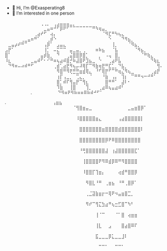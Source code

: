 - 👋 Hi, I’m @Exasperating8
- 👀 I’m interested in one person 

 ⠀⠀⠀⠀⠀⠀⠀⠀⠀⠀⠀⢀⢀⡀⠀⢀⣠⣤⣤⣤⣀⡀⠀⠀⠀⠀⠀⠀⠀⠀⠀⠀⠀⠀⠀⠀⠀⠀⠀⠀⠀⠀⠀⠀
⠀⠀⠀⠀⠀⠀⠀⠀⠀⠀⠀⠀⣀⣤⠶⠚⠋⡿⠟⠋⠉⠉⠉⠉⠉⠉⠉⠛⠳⢶⣤⡀⠀⠀⠀⠀⠀⠀⠀⠀⠀⠀⠀⠀⠀⠀⠀⠀⠀
⠀⠀⠀⠀⠀⠀⠀⠀⠀⢀⣴⠞⠋⠀⢴⡄⠀⠀⠀⠀⠀⠀⠀⠀⠀⠀⠀⠀⠀⠀⠈⠻⣏⠛⠳⢦⣄⠀⠀⠀⠀⠀⠀⠀⠀⠀⠀⠀⠀
⠀⠀⠀⠀⠀⢀⣀⣤⠶⠛⠁⠀⠀⢀⡾⠑⠀⠀⠀⠀⠀⠀⠀⠀⠀⠀⠀⠀⠀⠀⠀⠀⠑⠀⠀⠀⠙⠻⣦⡀⠀⠀⠀⠀⠀⠀⠀⠀⠀
⠀⣀⣤⡴⠞⠛⠉⠀⠀⠀⠀⠀⢠⡿⠁⠀⣠⣤⣄⠀⠀⠀⠀⠀⠀⠀⠀⠀⠀⠀⠀⠀⠀⢸⡀⠀⠀⠀⠈⠻⣦⡀⠀⠀⠀⠀⠀⠀⠀
⣠⡟⠁⠀⠀⠀⠀⠀⠀⠀⠀⠀⢸⡁⠀⠤⣍⠉⠉⠀⣤⣀⣤⡀⢀⠀⠀⠀⠶⠷⣦⠀⠀⠈⣧⠀⠀⠀⠀⠀⠈⠻⣦⡀⠀⠀⠀⠀⠀
⣿⠁⠀⠀⠀⠀⠀⠀⠀⠀⠀⣤⡾⣷⡀⠀⠙⠀⠀⢀⣬⣿⣿⡿⣿⡁⠀⠀⠀⡀⠀⠠⢤⠀⣿⡀⠀⠀⠀⠀⠀⠀⠈⠛⢷⣄⠀⠀⠀
⠸⣆⠀⠀⠀⠀⠀⠀⣀⣤⠾⠋⠂⠊⠛⠶⢦⣴⠾⣿⡚⠷⣼⣿⠟⣹⣦⣀⠀⠑⠀⠀⢀⣴⠟⣧⠀⠀⠀⠀⠀⠀⠀⠀⠀⠙⢷⣆⠀
⠀⠙⠻⠶⠤⠴⠾⠛⠋⠀⠀⠀⠀⠀⠀⢀⣾⢁⣴⣟⠻⢦⡤⠼⢿⡏⠉⠻⣷⢶⣟⠛⣏⣁⡀⠙⣧⡀⠀⠀⠀⠀⠀⠀⠀⠀⠀⢻⠄
⠀⠀⠀⠀⠀⠀⠀⠀⠀⠀⠀⠀⠀⠀⠀⠀⠻⣿⠛⠻⢟⣛⣛⣶⣾⢿⣄⠀⠘⠋⢿⡟⠋⠉⠛⢶⣌⠻⢦⣀⠀⠀⠀⠀⠀⢀⣴⡟⠀
⠀⠀⠀⠀⠀⠀⠀⠀⠀⠀⠀⠀⠀⠀⠀⠀⢰⡏⢠⣀⡀⠀⢉⣄⡀⠀⠈⠀⠀⠀⠘⣷⠀⢠⡄⠀⢹⡆⠀⠉⠛⠛⠲⠒⠚⠛⠁⠀⠀
⠀⠀⠀⠀⠀⠀⠀⠀⠀⠀⠀⠀⠀⠀⠀⠀⣿⡁⠾⠏⢻⣤⡟⠉⢻⣆⠀⠀⠀⠀⠀⣿⠛⠛⠁⠀⣼⠇⠂⠀⠀⠀⠀⠀⠀⠀⠀⠀⠀
⠀⠀⠀⠀⠀⠀⠀⠀⠀⠀⠀⠀⠀⠀⠀⠀⠹⣷⠀⠀⢸⣿⠀⠀⠀⢹⡀⠀⠀⢀⣴⠿⢦⣤⣴⠾⠃⠀⠀⠀⠀⠀⠀⠀⠀⠀⠀⠀⠀
⠀⠀⠀⠀⠀⠀⠀⠀.⠀⠀⠀⠀⠀⠀⠀⠀⠙⠻⠶⠟⠻⠷⠶⠶⠿⠷⠾⠚⠋⠁⠀⠀






 .⠀⠀⠀⠀⠀⠀⠀⠀⠀⠀⠀     ⠀⠀⠀⢠⣶⣦⠀⠀⠀⠀⠀⠀⠀⠀⠀⠀⠀⠀⠀⠀⠀⠀⠀⠀⠀⠀⠀
⠀⠀⠀⠀⠀⠀⠀⠀⠀⠀⠀⠀⠀⠀⠀⠀⠀⠀⠀⠀⠀⠈⢻⣿⣶⣤⣀⠀⠀⠀⠀⠀⠀⠀⠀⠀⠀⠀⣀⣤⣶⣿⡿⠁⠀⠀⠀⠀⠀⠀⠀⠀⠀⠀⠀⠀⠀⠀⠀⠀⠀⠀⠀⠀⠀
⠀⠀⠀⠀⠀⠀⠀⠀⠀⠀⠀⠀⠀⠀⠀⠀⠀⠀⠀⠀⠀⠀⠸⣿⣿⣿⣿⣿⣶⣄⠀⠀⠀⠀⠀⢠⣴⣿⣿⣿⣿⣿⡇⠀⠀⠀⠀⠀⠀⠀⠀⠀⠀⠀⠀⠀⠀⠀⠀⠀⠀⠀⠀⠀⠀
⠀⠀⠀⠀⠀⠀⠀⠀⠀⠀⠀⠀⠀⠀⠀⠀⠀⠀⠀⠀⠀⠀⠀⣿⣿⣿⣿⣿⣿⣿⣶⣿⣿⣿⣿⣾⣿⣿⣿⣿⣿⣿⠇⠀⠀⠀⠀⠀⠀⠀⠀⠀⠀⠀⠀⠀⠀⠀⠀⠀⠀⠀⠀⠀⠀
⠀⠀⠀⠀⠀⠀⠀⠀⠀⠀⠀⠀⠀⠀⠀⠀⠀⠀⠀⠀⠀⠀⠀⣿⣿⣿⣿⣿⣿⣿⣿⡿⠟⠿⣿⣿⣿⣿⣿⣿⣿⣿⠀⠀⠀⠀⠀⠀⠀⠀⠀⠀⠀⠀⠀⠀⠀⠀⠀⠀⠀⠀⠀⠀⠀
⠀⠀⠀⠀⠀⠀⠀⠀⠀⠀⠀⠀⠀⠀⠀⠀⠀⠀⠀⠀⠀⠀⠀⠘⢛⣿⣿⣿⣿⣿⣿⣼⠀⢰⣼⣿⣿⣿⣿⣿⣏⠁⠀⠀⠀⠀⠀⠀⠀⠀⠀⠀⠀⠀⠀⠀⠀⠀⠀⠀⠀⠀⠀⠀⠀
⠀⠀⠀⠀⠀⠀⠀⠀⠀⠀⠀⠀⠀⠀⠀⠀⠀⠀⠀⠀⠀⠀⠀⠀⢸⣿⣿⣿⣿⠟⠻⠿⣾⡿⠿⠛⠻⣿⣿⣿⣿⠀⠀⠀⠀⠀⠀⠀⠀⠀⠀⠀⠀⠀⠀⠀⠀⠀⠀⠀⠀⠀⠀⠀⠀
⠀⠀⠀⠀⠀⠀⠀⠀⠀⠀⠀⠀⠀⠀⠀⠀⠀⠀⠀⠀⠀⠀⠀⠀⠸⣿⣿⡏⢹⣶⡄⠀⠀⠀⠀⢴⣾⠛⣿⣿⡿⠀⠀⠀⠀⠀⠀⠀⠀⠀⠀⠀⠀⠀⠀⠀⠀⠀⠀⠀⠀⠀⠀⠀⠀
⠀⠀⠀⠀⠀⠀⠀⠀⠀⠀⠀⠀⠀⠀⠀⠀⠀⠀⠀⠀⠀⠀⠀⠀⠀⠻⣿⣇⠘⠛⠀⢀⣶⣦⠀⠘⠛⢀⣿⡿⠁⠀⠀⠀⠀⠀⠀⠀⠀⠀⠀⠀⠀⠀⠀⠀⠀⠀⠀⠀⠀⠀⠀⠀⠀
⠀⠀⠀⠀⠀⠀⠀⠀⠀⠀⠀⠀⠀⠀⠀⠀⠀⠀⠀⠀⠀⠀⠀⠀⠀⢀⣈⣽⣷⣶⡖⠒⢿⠟⠲⣤⣶⣿⣉⡀⠀⠀⠀⠀⠀⠀⠀⠀⠀⠀⠀⠀⠀⠀⠀⠀⠀⠀⠀⠀⠀⠀⠀⠀⠀
⠀⠀⠀⠀⠀⠀⠀⠀⠀⠀⠀⠀⠀⠀⠀⠀⠀⠀⠀⠀⠀⠀⠀⠀⠀⠻⠞⠉⢻⣍⣳⣴⠛⢦⣒⣋⣿⠉⠳⠃⠀⠀⠀⠀⠀⠀⠀⠀⠀⠀⠀⠀⠀⠀⠀⠀⠀⠀⠀⠀⠀⠀⠀⠀⠀
⠀⠀⠀⠀⠀⠀⠀⠀⠀⠀⠀⠀⠀⠀⠀⠀⠀⠀⠀⠀⠀⠀⠀⠀⠀⠀⠀⠀⢸⠈⠉⠀⠀⠀⠈⠁⣿⠀⢴⣶⣶⠀⠀⠀⠀⠀⠀⠀⠀⠀⠀⠀⠀⠀⠀⠀⠀⠀⠀⠀⠀⠀⠀⠀⠀
⠀⠀⠀⠀⠀⠀⠀⠀⠀⠀⠀⠀⠀⠀⠀⠀⠀⠀⠀⠀⠀⠀⠀⠀⠀⠀⠀⠀⢸⣇⠀⠀⣠⠀⠀⠀⣿⣴⣿⠿⠏⠀⠀⠀⠀⠀⠀⠀⠀⠀⠀⠀⠀⠀⠀⠀⠀⠀⠀⠀⠀⠀⠀⠀⠀
⠀⠀⠀⠀⠀⠀⠀⠀⠀⠀⠀⠀⠀⠀⠀⠀⠀⠀⠀⠀⠀⠀⠀⠀⠀⠀⠀⠀⣯⣀⣀⣀⡿⣅⣀⣀⣸⠇⠀⠀⠀⠀⠀⠀⠀⠀⠀⠀⠀⠀⠀⠀⠀⠀⠀⠀⠀⠀⠀⠀⠀⠀⠀⠀⠀
⠀⠀⠀⠀⠀⠀⠀⠀⠀⠀⠀⠀⠀⠀⠀⠀⠀⠀⠀⠀⠀⠀⠀⠀⠀⠀⠀⠀⠀⠉⠉⠁⠀⠀⠉⠉⠁⠀
